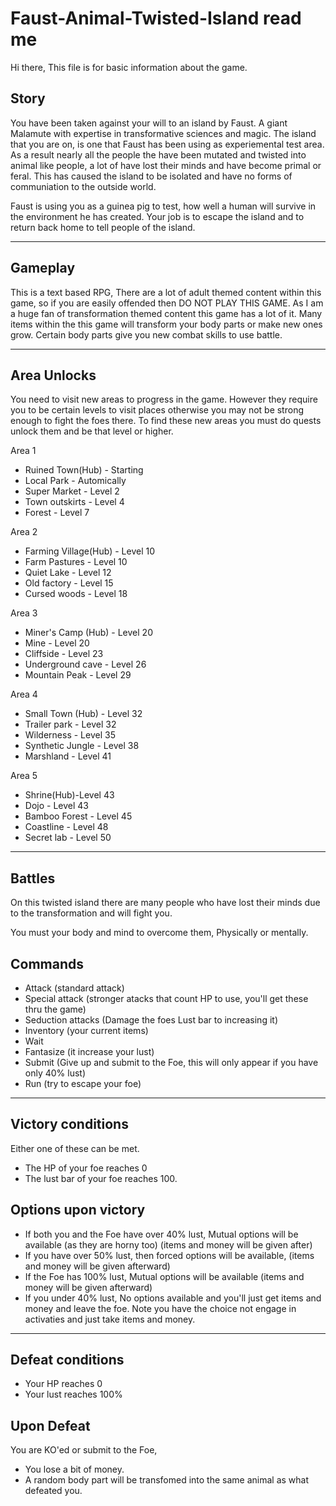 # Faust-Animal-Twisted-Island read me

Hi there, This file is for basic information about the game.

Story
-
You have been taken against your will to an island by Faust. A giant Malamute with expertise in transformative sciences and magic.
The island that you are on, is one that Faust has been using as experiemental test area.
As a result nearly all the people the have been mutated and twisted into animal like people, a lot of have lost their
minds and have become primal or feral. This has caused the island to be isolated and have no forms of communiation to the
outside world.

Faust is using you as a guinea pig to test, how well a human will survive in the environment he has created.
Your job is to escape the island and to return back home to tell people of the island.

---
Gameplay
-
This is a text based RPG, 
There are a lot of adult themed content within this game, so if you are easily offended then DO NOT PLAY THIS GAME.
As I am a huge fan of transformation themed content this game has a lot of it.
Many items within the this game will transform your body parts or make new ones grow. 
Certain body parts give you new combat skills to use battle.

---

Area Unlocks
-
You need to visit new areas to progress in the game.
However they require you to be certain levels to visit places otherwise you may not be strong enough to fight the foes there.
To find these new areas you must do quests unlock them and be that level or higher.

Area 1
- Ruined Town(Hub) - Starting
- Local Park - Automically
- Super Market - Level 2
- Town outskirts - Level 4
- Forest - Level 7

Area 2
- Farming Village(Hub)  - Level 10
- Farm Pastures - Level 10
- Quiet Lake  - Level 12
- Old factory - Level 15
- Cursed woods - Level 18

Area 3
- Miner's Camp (Hub) - Level 20
- Mine  - Level 20
- Cliffside - Level 23
- Underground cave - Level 26
- Mountain Peak - Level 29

Area 4
- Small Town (Hub) - Level 32
- Trailer park - Level 32
- Wilderness - Level 35
- Synthetic Jungle - Level 38
- Marshland - Level 41

Area 5
- Shrine(Hub)-Level 43
- Dojo - Level 43
- Bamboo Forest - Level 45
- Coastline - Level 48
- Secret lab - Level 50

---

Battles
-

On this twisted island there are many people who have lost their minds due to the transformation and will fight you.

You must your body and mind to overcome them, Physically or mentally.

Commands
-
- Attack (standard attack)
- Special attack  (stronger atacks that count HP to use, you'll get these thru the game)
- Seduction attacks  (Damage the foes Lust bar to increasing it)
- Inventory (your current items)
- Wait
- Fantasize (it increase your lust)
- Submit (Give up and submit to the Foe, this will only appear if you have only 40% lust)
- Run (try to escape your foe)
---
Victory conditions
-
Either one of these can be met.
- The HP of your foe reaches 0 
- The lust bar of your foe reaches 100.

Options upon victory
-
- If both you and the Foe have over 40% lust, Mutual options will be available  (as they are horny too) (items and money will be given after)
- If you have over 50% lust, then forced options will be available, (items and money will be given afterward)
- If the Foe has 100% lust, Mutual options will be available (items and money will be given afterward)
- If you under 40% lust, No options available and you'll just get items and money and leave the foe.
Note you have the choice not engage in activaties and just take items and money.

---
Defeat conditions
-

- Your HP reaches 0 
- Your lust reaches 100% 

Upon Defeat
-
You are KO'ed or submit to the Foe,
- You lose a bit of money.
- A random body part will be transfomed into the same animal as what defeated you.

